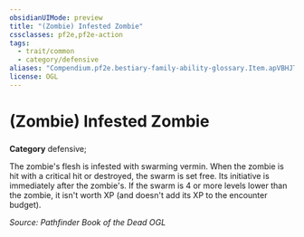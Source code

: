 ```yaml
---
obsidianUIMode: preview
title: "(Zombie) Infested Zombie"
cssclasses: pf2e,pf2e-action
tags:
  - trait/common
  - category/defensive
aliases: "Compendium.pf2e.bestiary-family-ability-glossary.Item.apVBHJT95t9Fhxpb"
license: OGL
---
```

# (Zombie) Infested Zombie

### 

**Category** defensive; 




The zombie's flesh is infested with swarming vermin. When the zombie is hit with a critical hit or destroyed, the swarm is set free. Its initiative is immediately after the zombie's. If the swarm is 4 or more levels lower than the zombie, it isn't worth XP (and doesn't add its XP to the encounter budget).

*Source: Pathfinder Book of the Dead*
*OGL*